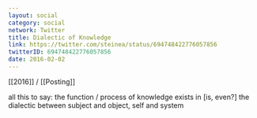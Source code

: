 ```yaml
---
layout: social
category: social
network: Twitter
title: Dialectic of Knowledge
link: https://twitter.com/steinea/status/694748422776057856
twitterID: 694748422776057856
date: 2016-02-02
---
```


[[2016]] / [[Posting]]

all this to say: the function / process of knowledge exists in [is, even?] the dialectic between subject and object, self and system
